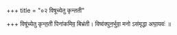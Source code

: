+++
title = "०२ विषूच्येतु कृन्तती"

+++
विषू॑च्येतु कृन्त॒ती पिना॑कमिव॒ बिभ्र॑ती। विष्व॑क्पुन॒र्भुवा॒ मनो ऽस॑मृद्धा अघा॒यवः॑ ॥